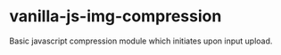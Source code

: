 # vanilla-js-img-compression
Basic javascript compression module which initiates upon input upload.
